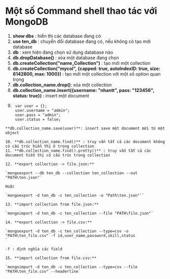 # Một số Command shell thao tác với MongoDB

1. **show dbs** : hiển thị các database đang có
2. **use ten_db** :  chuyển đổi database đang có, nếu không có tạo mới database
3. **db** : xem hiện đang chọn sử dụng database nào
4. **db.dropDatabase()** : xóa một database đang chọn
5. **db.createCollection("name_Collection")** : tạo mới một collection
6. **db.createCollection("mycol", {capped: true, autoIndexID: true, size: 6142800, max: 1000})** : tạo mới một collection với một số option quan trọng
7. **db.collection_name.drop()**: xóa một collection
8. **db.collection_name.insert({username: "nhantt", pass: "123456", status: true})** : insert một document
9. ```
    var user = {};
    user.username = "admin";
    user.pass = "admin";
    user.status = false;
  ```
 **db.collection_name.save(user)**: insert save một document mới từ một object

10. **db.collection_name.find()** : truy vấn tất cả các document không có cấu trúc hiển thị ở trong collection
11. **db.collection_name.find().pretty()** : truy vấn tất cả các document hiển thị có cấu trúc trong collection

12. **export collection -> file.json:**

 `mongoexport --db ten_db --collection ten_collection --out  "PATH\ten.json"`

 Hoặc

 `mongoexport -d ten_db -c ten_collection -o "Path\ten.json"``

13. **import collection from file.json:**

  `mongoimport -d ten_db -c ten_collection --file "PATH\file.json"`

14. **export collection -> file.csv:**

  `mongoexport -d ten_db -c ten_collection --type=csv -o "PATH\ten_file.csv" -f id,user_name,password,skill,status
  `

  -f : định nghĩa các field

15. **import collection from file.csv:**

  `mongoimport -d ten_db -c ten_collection --type=csv --file "PATH\ten_file.csv" --headerline`
